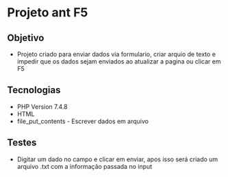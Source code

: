 # Projeto ant F5<br>

## Objetivo
* Projeto criado para enviar dados via formulario, criar arquio de texto e impedir que os dados sejam enviados ao atualizar a pagina ou clicar em F5<br>
  
## Tecnologias

* PHP Version 7.4.8<br>
* HTML<br>
* file_put_contents - Escrever dados em arquivo<br>

## Testes<br>

* Digitar um dado no campo e clicar em enviar, apos isso será criado um arquivo .txt com a informação passada no input
